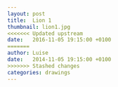 ```yaml
---
layout: post
title:  Lion 1
thumbnail: lion1.jpg
<<<<<<< Updated upstream
date:   2016-11-05 19:15:00 +0100
=======
author: Luise
date:   2014-11-05 19:15:00 +0100
>>>>>>> Stashed changes
categories: drawings
---
```


